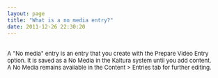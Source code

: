 ```yaml
---
layout: page
title: "What is a no media entry?"
date: 2011-12-26 22:30:20
---
```


<span style="font-size: small;"></span>  
<span style="font-size: small;">A "No media" entry is an entry that you create with the Prepare Video Entry option. It is saved as a No Media in the Kaltura system until you add content.</span>  
<span style="font-size: small;">A No Media remains available in the Content > Entries tab for further editing.</span>